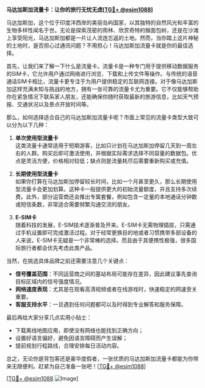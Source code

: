 **马达加斯加流量卡：让你的旅行无忧无虑[[TG💪+ @esim1088](https://t.me/s/esim1088)]**

马达加斯加，这个位于印度洋西岸的美丽岛屿国家，以其独特的自然风光和丰富的生物多样性闻名于世。无论是探索茂密的雨林、欣赏奇特的猴面包树，还是在沙滩上享受阳光，马达加斯加都是一片让人流连忘返的土地。然而，当你踏上这片神秘的土地时，是否担心过通讯问题？不用担心！马达加斯加流量卡就是你的最佳选择。

首先，让我们来了解一下什么是流量卡。流量卡是一种专门用于提供移动数据服务的SIM卡，它允许用户通过网络进行浏览、下载和上传文件等操作。与传统的语音通话SIM卡相比，流量卡更专注于为用户提供稳定的互联网连接。对于像马达加斯加这样充满未知与挑战的地方，拥有一张可靠的流量卡尤为重要。它不仅能够帮助你在紧急情况下联系家人朋友，还能确保你随时获取最新的旅游信息，比如天气预报、交通状况以及景点开放时间等。

那么，如何选择适合自己的马达加斯加流量卡呢？市面上常见的流量卡类型大致可以分为以下几种：

1. **单次使用型流量卡**  
这类流量卡通常适用于短期游客，比如只计划在马达加斯加停留几天到一周左右的人群。购买后即可激活使用，并根据实际需求选择不同容量的数据包。优点是灵活方便，价格相对较低；缺点则是流量耗尽后需要重新购买或充值。

2. **长期使用型流量卡**  
如果你打算在马达加斯加停留较长时间，比如一个月甚至更久，那么长期使用型流量卡会更加划算。这种卡一般提供更大的初始流量额度，并且支持多次续费。此外，部分运营商还会推出专属套餐，例如包含一定量的本地通话分钟数或短信条数，非常适合需要频繁沟通交流的朋友。

3. **E-SIM卡**  
随着科技的发展，E-SIM技术逐渐普及开来。E-SIM卡无需物理插拔，只需通过手机设置即可完成激活过程。对于经常更换目的地或者习惯携带多部设备的人来说，E-SIM卡无疑是一个非常棒的选择。而且由于其便携性极强，很多国际旅行者都会优先考虑此类产品。

当然，在挑选具体品牌之前还需要注意几个关键点：

- **信号覆盖范围**：不同运营商之间的基站布局可能存在差异，因此建议事先查询目标区域内的信号强度情况。
- **网络速度表现**：尤其是在观看高清视频或者在线游戏时，快速稳定的网速至关重要。
- **客服支持水平**：一旦遇到任何问题都可以及时得到专业解答和服务保障。

最后再给大家分享几点实用小贴士：
- 下载离线地图应用，即使没有网络也能找到正确方向；
- 设置好语言偏好，避免因语言障碍而产生误解；
- 提前规划行程路线，合理安排每日活动内容。

总之，无论你是背包客还是豪华度假者，一张优质的马达加斯加流量卡都能为你带来无限便利。赶紧为自己准备一张吧！[[TG💪+ @esim1088](https://t.me/s/esim1088)]

[[TG💪+ @esim1088](https://t.me/s/esim1088) ![Image](https://i.postimg.cc/4NQfJmqS/Snipaste-2025-05-13-00-14-12.png)]